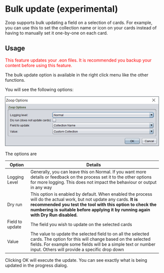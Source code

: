 # Bulk update (experimental)

Zoop supports bulk updating a field on a selection of cards. For example, you can use this to set the collection name or icon on your cards instead of having to manually set it one-by-one on each card.

## Usage

<font color="red"><bold>This feature updates your .eon files. It is recommended you backup your content before using this feature.</bold></font>

The bulk update option is available in the right click menu like the other functions.

You will see the following options:

![Options dialog](BulkUpdateOptions.png)

The options are

| Option | Details |
| ---- | ---- |
| Logging Level	| Generally, you can leave this on Normal. If you want more details or feedback on the process set it to the other options for more logging. This does not impact the behaviour or output in any way |
| Dry run | This option is enabled by default. When enabled the process will do the actual work, but not update any cards. **It is recommended you test the tool with this option to check the numbering is suitable before applying it by running again with Dry Run disabled.**
| Field to update	| The field you wish to update on the selected cards |
| Value | The value to update the selected field to on all the selected cards. The option for this will change based on the selected fields. For example some fields will be a simple text or number input. Others will provide a specific drop down |

Clicking OK will execute the update. You can see exactly what is being updated in the progress dialog.
